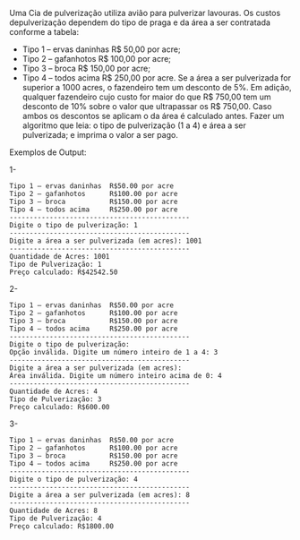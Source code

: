Uma Cia de pulverização utiliza avião para pulverizar lavouras. Os custos depulverização dependem do tipo de praga e da área a ser contratada conforme a tabela:
- Tipo 1 – ervas daninhas R$ 50,00 por acre;
- Tipo 2 – gafanhotos R$ 100,00 por acre;
- Tipo 3 – broca R$ 150,00 por acre;
- Tipo 4 – todos acima R$ 250,00 por acre.
Se a área a ser pulverizada for superior a 1000 acres, o fazendeiro tem um desconto de 5%. Em adição, qualquer fazendeiro cujo custo for maior do que R$ 750,00 tem um desconto de 10% sobre o valor que ultrapassar os R$ 750,00. Caso ambos os descontos se aplicam o da área é calculado antes. Fazer um algoritmo que leia: o tipo de pulverização (1 a 4) e área a ser pulverizada; e imprima o valor a ser pago.

Exemplos de Output:

1-
~~~
Tipo 1 – ervas daninhas  R$50.00 por acre
Tipo 2 – gafanhotos      R$100.00 por acre
Tipo 3 – broca           R$150.00 por acre
Tipo 4 – todos acima     R$250.00 por acre
---------------------------------------------
Digite o tipo de pulverização: 1
---------------------------------------------
Digite a área a ser pulverizada (em acres): 1001
---------------------------------------------
Quantidade de Acres: 1001
Tipo de Pulverização: 1
Preço calculado: R$42542.50
~~~

2-
~~~
Tipo 1 – ervas daninhas  R$50.00 por acre
Tipo 2 – gafanhotos      R$100.00 por acre
Tipo 3 – broca           R$150.00 por acre
Tipo 4 – todos acima     R$250.00 por acre
---------------------------------------------
Digite o tipo de pulverização: 
Opção inválida. Digite um número inteiro de 1 a 4: 3
---------------------------------------------
Digite a área a ser pulverizada (em acres): 
Área inválida. Digite um número inteiro acima de 0: 4
---------------------------------------------
Quantidade de Acres: 4
Tipo de Pulverização: 3
Preço calculado: R$600.00
~~~

3-
~~~
Tipo 1 – ervas daninhas  R$50.00 por acre
Tipo 2 – gafanhotos      R$100.00 por acre
Tipo 3 – broca           R$150.00 por acre
Tipo 4 – todos acima     R$250.00 por acre
---------------------------------------------
Digite o tipo de pulverização: 4
---------------------------------------------
Digite a área a ser pulverizada (em acres): 8
---------------------------------------------
Quantidade de Acres: 8
Tipo de Pulverização: 4
Preço calculado: R$1800.00
~~~